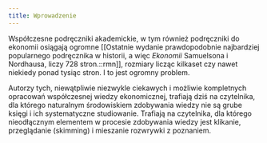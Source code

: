 ```yaml
---
title: Wprowadzenie
---
```


Współczesne podręczniki akademickie, w tym również podręczniki do ekonomii osiągają ogromne [[Ostatnie wydanie prawdopodobnie najbardziej popularnego  podręcznika w historii, a więc *Ekonomii* Samuelsona i Nordhausa, liczy 728 stron.::rmn]], rozmiary licząc kilkaset czy nawet niekiedy ponad tysiąc stron. I to jest ogromny problem.

Autorzy tych, niewątpliwie niezwykle ciekawych i możliwie kompletnych opracowań współczesnej wiedzy ekonomicznej, trafiają dziś na czytelnika, dla którego naturalnym środowiskiem zdobywania wiedzy nie są grube księgi i ich systematyczne studiowanie. Trafiają na czytelnika, dla którego nieodłącznym elementem w procesie zdobywania wiedzy jest klikanie, przeglądanie (skimming) i mieszanie rozwrywki z poznaniem. 







